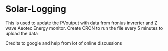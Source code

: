 # Solar-Logging
This is used to update the PVoutput with data from fronius invrerter and Z wave Aeotec Energy monitor.
Create CRON to run the file every 5 minutes to upload the data

Credits to google and help from lot of online discussions

